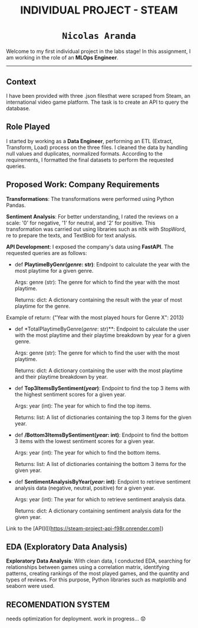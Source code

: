<p align=center>

# <h1 align=center> **INDIVIDUAL PROJECT - STEAM** </h1>

# <h1 align=center> **`Nicolas Aranda`** </h1>

</p>

Welcome to my first individual project in the labs stage! In this assignment, I am working in the role of an **MLOps Engineer**.

<hr>  

## Context

I have been provided with three .json filesthat were scraped from Steam, an international video game platform. The task is to create an API to query the database.

## Role Played

I started by working as a **Data Engineer**, performing an ETL (Extract, Transform, Load) process on the three files. I cleaned the data by handling null values and duplicates, normalized formats. According to the requirements, I formatted the final datasets to perform the requested queries.


## Proposed Work: Company Requirements

**Transformations**: The transformations were performed using Python Pandas.

**Sentiment Analysis**: For better understanding, I rated the reviews on a scale: '0' for negative, '1' for neutral, and '2' for positive. This transformation was carried out using libraries such as nltk with StopWord, re to prepare the texts, and TextBlob for text analysis.

**API Development**: I exposed the company's data using **FastAPI**. The requested queries are as follows:

+ def **PlaytimeByGenr(*genre*: str)**:
   Endpoint to calculate the year with the most playtime for a given genre.

    Args:
        genre (str): The genre for which to find the year with the most playtime.

    Returns:
        dict: A dictionary containing the result with the year of most playtime for the genre.
  
Example of return: {"Year with the most played hours for Genre X": 2013}

+ def *TotalPlaytimeByGenre(*genre*: str)**:
Endpoint to calculate the user with the most playtime and their playtime breakdown by year for a given genre.

    Args:
        genre (str): The genre for which to find the user with the most playtime.

    Returns:
        dict: A dictionary containing the user with the most playtime and their playtime breakdown by year.


+ def **Top3ItemsBySentiment(*year*)**:
Endpoint to find the top 3 items with the highest sentiment scores for a given year.

    Args:
        year (int): The year for which to find the top items.

    Returns:
        list: A list of dictionaries containing the top 3 items for the given year.
    

+ def **/Bottom3ItemsBySentiment(*year*: int)**:
Endpoint to find the bottom 3 items with the lowest sentiment scores for a given year.

    Args:
        year (int): The year for which to find the bottom items.

    Returns:
        list: A list of dictionaries containing the bottom 3 items for the given year.
   

+ def **SentimentAnalysisByYear(*year*: int)**:
 Endpoint to retrieve sentiment analysis data (negative, neutral, positive) for a given year.

    Args:
        year (int): The year for which to retrieve sentiment analysis data.

    Returns:
        dict: A dictionary containing sentiment analysis data for the given year.
    
Link to the [API]([(https://steam-project-api-f98r.onrender.com])

## EDA (Exploratory Data Analysis)

**Exploratory Data Analysis**: With clean data, I conducted EDA, searching for relationships between games using a correlation matrix, identifying patterns, creating rankings of the most played games, and the quantity and types of reviews. For this purpose, Python libraries such as matplotlib and seaborn were used.

## RECOMENDATION SYSTEM
needs optimization for deployment. work in progress... :worried:

